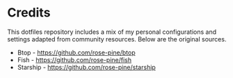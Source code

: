 # Credits

This dotfiles repository includes a mix of my personal configurations and settings adapted from community resources. Below are the original sources.

- Btop - https://github.com/rose-pine/btop
- Fish - https://github.com/rose-pine/fish
- Starship - https://github.com/rose-pine/starship
